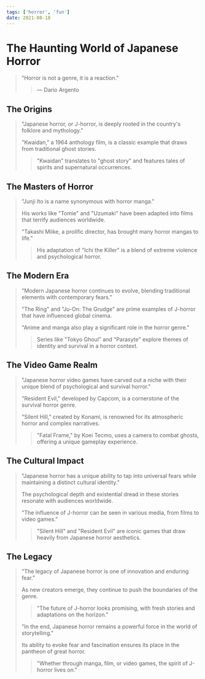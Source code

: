 ```yaml
---
tags: ['horror', 'fun']
date: 2021-08-18
---
```


# The Haunting World of Japanese Horror

> "Horror is not a genre, it is a reaction."
>
> > — Dario Argento

## The Origins

> "Japanese horror, or J-horror, is deeply rooted in the country's folklore and mythology."
>
> "Kwaidan," a 1964 anthology film, is a classic example that draws from traditional ghost stories.
>
> > "Kwaidan" translates to "ghost story" and features tales of spirits and supernatural occurrences.

## The Masters of Horror

> "Junji Ito is a name synonymous with horror manga."
>
> His works like "Tomie" and "Uzumaki" have been adapted into films that terrify audiences worldwide.
>
> "Takashi Miike, a prolific director, has brought many horror mangas to life."
>
> > His adaptation of "Ichi the Killer" is a blend of extreme violence and psychological horror.

## The Modern Era

> "Modern Japanese horror continues to evolve, blending traditional elements with contemporary fears."
>
> "The Ring" and "Ju-On: The Grudge" are prime examples of J-horror that have influenced global cinema.
>
> "Anime and manga also play a significant role in the horror genre."
>
> > Series like "Tokyo Ghoul" and "Parasyte" explore themes of identity and survival in a horror context.

## The Video Game Realm

> "Japanese horror video games have carved out a niche with their unique blend of psychological and survival horror."
>
> "Resident Evil," developed by Capcom, is a cornerstone of the survival horror genre.
>
> "Silent Hill," created by Konami, is renowned for its atmospheric horror and complex narratives.
>
> > "Fatal Frame," by Koei Tecmo, uses a camera to combat ghosts, offering a unique gameplay experience.

## The Cultural Impact

> "Japanese horror has a unique ability to tap into universal fears while maintaining a distinct cultural identity."
>
> The psychological depth and existential dread in these stories resonate with audiences worldwide.
>
> "The influence of J-horror can be seen in various media, from films to video games."
>
> > "Silent Hill" and "Resident Evil" are iconic games that draw heavily from Japanese horror aesthetics.

## The Legacy

> "The legacy of Japanese horror is one of innovation and enduring fear."
>
> As new creators emerge, they continue to push the boundaries of the genre.
>
> > "The future of J-horror looks promising, with fresh stories and adaptations on the horizon."
>
> "In the end, Japanese horror remains a powerful force in the world of storytelling."
>
> Its ability to evoke fear and fascination ensures its place in the pantheon of great horror.
>
> > "Whether through manga, film, or video games, the spirit of J-horror lives on."
